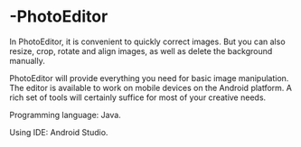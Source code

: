 # -PhotoEditor

  In PhotoEditor, it is convenient to quickly correct images. But you can also resize, crop, rotate and align images, as well as delete the background manually.
  
  PhotoEditor will provide everything you need for basic image manipulation. The editor is available to work on mobile devices on the Android platform. A rich set of tools will certainly suffice for most of your creative needs.
  
Programming language: Java.

Using IDE: Android Studio.
